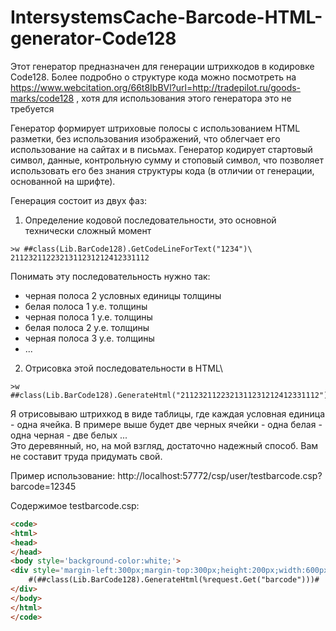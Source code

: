 # IntersystemsCache-Barcode-HTML-generator-Code128

Этот генератор предназначен для генерации штрихкодов в кодировке Code128. Более подробно о структуре кода можно посмотреть на 
https://www.webcitation.org/66t8IbBVl?url=http://tradepilot.ru/goods-marks/code128 , хотя для использования этого генератора это не требуется

Генератор формирует штриховые полосы с использованием HTML разметки, без использования изображений, что облегчает его использование на сайтах и в письмах. Генератор кодирует стартовый символ, данные, контрольную сумму и стоповый символ, что позволяет использовать его без знания структуры кода (в отличии от генерации, основанной на шрифте).

Генерация состоит из двух фаз:
1. Определение кодовой последовательности, это основной технически сложный момент
 ```
>w ##class(Lib.BarCode128).GetCodeLineForText("1234")\
2112321122321311231212412331112
``` 
Понимать эту последовательность нужно так:
- черная полоса 2 условных единицы толщины
- белая полоса 1 у.е. толщины
- черная полоса 1 у.е. толщины
- белая полоса 2 у.е. толщины
- черная полоса 3 у.е. толщины
- ...

2. Отрисовка этой последовательности в HTML\
```
>w ##class(Lib.BarCode128).GenerateHtml("2112321122321311231212412331112")
```
Я отрисовываю штрихкод в виде таблицы, где каждая условная единица - одна ячейка. В примере выше будет две черных ячейки - одна белая - одна черная - две белых ...\
Это деревянный, но, на мой взгляд, достаточно надежный способ. Вам не составит труда придумать свой.


Пример использование:
http://localhost:57772/csp/user/testbarcode.csp?barcode=12345

Содержимое testbarcode.csp:

```html
<code>
<html>
<head>
</head>
<body style='background-color:white;'>
<div style='margin-left:300px;margin-top:300px;height:200px;width:600px;'>
	#(##class(Lib.BarCode128).GenerateHtml(%request.Get("barcode")))#
</div>
</body>
</html>
</code>
```
